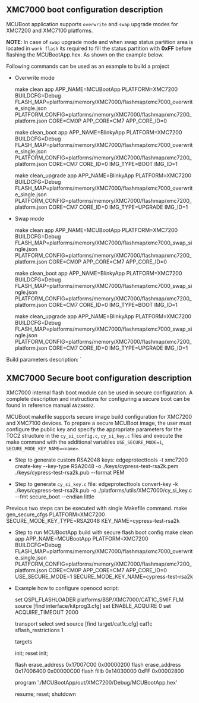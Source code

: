 ## XMC7000 boot configuration description
MCUBoot application supports `overwrite` and `swap` upgrade modes for XMC7200 and XMC7100 platforms.

__NOTE__: In case of `swap` upgrade mode and when swap status partition area is located in `work flash` its required to fill the status partition with **0xFF** before flashing the MCUBootApp.hex. As shown on the example below.

Following commands can be used as an example to build a project
- Overwrite mode

    make clean app APP_NAME=MCUBootApp PLATFORM=XMC7200 BUILDCFG=Debug FLASH_MAP=platforms/memory/XMC7000/flashmap/xmc7000_overwrite_single.json PLATFORM_CONFIG=platforms/memory/XMC7000/flashmap/xmc7200_platform.json CORE=CM0P APP_CORE=CM7 APP_CORE_ID=0

    make clean_boot app APP_NAME=BlinkyApp PLATFORM=XMC7200 BUILDCFG=Debug FLASH_MAP=platforms/memory/XMC7000/flashmap/xmc7000_overwrite_single.json PLATFORM_CONFIG=platforms/memory/XMC7000/flashmap/xmc7200_platform.json CORE=CM7 CORE_ID=0 IMG_TYPE=BOOT IMG_ID=1

    make clean_upgrade app APP_NAME=BlinkyApp PLATFORM=XMC7200 BUILDCFG=Debug FLASH_MAP=platforms/memory/XMC7000/flashmap/xmc7000_overwrite_single.json PLATFORM_CONFIG=platforms/memory/XMC7000/flashmap/xmc7200_platform.json CORE=CM7 CORE_ID=0 IMG_TYPE=UPGRADE IMG_ID=1

- Swap mode

    make clean app APP_NAME=MCUBootApp PLATFORM=XMC7200 BUILDCFG=Debug FLASH_MAP=platforms/memory/XMC7000/flashmap/xmc7000_swap_single.json PLATFORM_CONFIG=platforms/memory/XMC7000/flashmap/xmc7200_platform.json CORE=CM0P APP_CORE=CM7 APP_CORE_ID=0

    make clean_boot app APP_NAME=BlinkyApp PLATFORM=XMC7200 BUILDCFG=Debug FLASH_MAP=platforms/memory/XMC7000/flashmap/xmc7000_swap_single.json PLATFORM_CONFIG=platforms/memory/XMC7000/flashmap/xmc7200_platform.json CORE=CM7 CORE_ID=0 IMG_TYPE=BOOT IMG_ID=1

    make clean_upgrade app APP_NAME=BlinkyApp PLATFORM=XMC7200 BUILDCFG=Debug FLASH_MAP=platforms/memory/XMC7000/flashmap/xmc7000_swap_single.json PLATFORM_CONFIG=platforms/memory/XMC7000/flashmap/xmc7200_platform.json CORE=CM7 CORE_ID=0 IMG_TYPE=UPGRADE IMG_ID=1

Build parameters description:
`

## XMC7000 Secure boot configuration description
XMC7000 internal flash boot module can be used in secure configuration.
A complete description and instructions for configuring a secure boot can be found in reference manual `AN234802`.

MCUBoot makefile supports secure image build configuration for XMC7200 and XMC7100 devices.
To prepare a secure MCUBoot image, the user must configure the public key and specify the appropriate parameters for the TOC2 structure in the `cy_si_config.c`, `cy_si_key.c` files and execute the make command with the additional variables `USE_SECURE_MODE=1`, `SECURE_MODE_KEY_NAME=<name>`.

- Step to generate custom RSA2048 keys:
    edgeprotecttools -t xmc7200 create-key --key-type RSA2048 -o ./keys/cypress-test-rsa2k.pem ./keys/cypress-test-rsa2k.pub --format PEM

- Step to generate `cy_si_key.c` file:
    edgeprotecttools convert-key -k ./keys/cypress-test-rsa2k.pub -o ./platforms/utils/XMC7000/cy_si_key.c --fmt secure_boot --endian little

Previous two steps can be executed with single Makefile command.
    make gen_secure_cfgs PLATFORM=XMC7200 SECURE_MODE_KEY_TYPE=RSA2048 KEY_NAME=cypress-test-rsa2k

- Step to run MCUBootApp build with secure flash boot config
    make clean app APP_NAME=MCUBootApp PLATFORM=XMC7200 BUILDCFG=Debug FLASH_MAP=platforms/memory/XMC7000/flashmap/xmc7000_overwrite_single.json PLATFORM_CONFIG=platforms/memory/XMC7000/flashmap/xmc7200_platform.json CORE=CM0P APP_CORE=CM7 APP_CORE_ID=0 USE_SECURE_MODE=1 SECURE_MODE_KEY_NAME=cypress-test-rsa2k

- Example how to configure openocd script:

    set QSPI_FLASHLOADER platforms/BSP/XMC7000/CAT1C_SMIF.FLM
    source [find interface/kitprog3.cfg]
    set ENABLE_ACQUIRE 0
    set ACQUIRE_TIMEOUT 2000

    transport select swd
    source [find target/cat1c.cfg]
    cat1c sflash_restrictions 1

    targets

    init; reset init;

    flash erase_address     0x17007C00              0x00000200
    flash erase_address     0x17006400              0x00000C00
    flash fillb             0x14030000     0xFF     0x00002800 

    program './MCUBootApp/out/XMC7200/Debug/MCUBootApp.hex'

    resume;
    reset;
    shutdown
